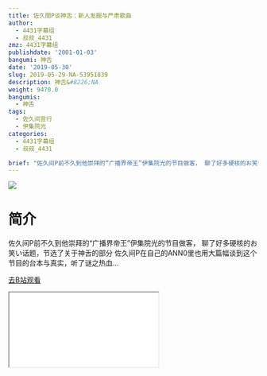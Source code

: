 ```yaml
---
title: 佐久間P谈神舌：新人发掘与严肃歌曲
author:
  - 4431字幕组
  - 叔叔_4431
zmz: 4431字幕组
publishdate: '2001-01-03'
bangumi: 神舌
date: '2019-05-30'
slug: 2019-05-29-NA-53951839
description: 神舌&#8226;NA
weight: 9470.0
bangumis:
  - 神舌
tags:
  - 佐久间宣行
  - 伊集院光
categories:
  - 4431字幕组
  - 叔叔_4431

brief: "佐久间P前不久到他崇拜的“广播界帝王”伊集院光的节目做客， 聊了好多硬核的お笑い话题，节选了关于神舌的部分 佐久间P在自己的ANN0里也用大篇幅谈到这个节目的台本与真实，听了谜之热血..."
---
```

![](https://raw.githubusercontent.com/tcgriffith/owaraisite/master/static/tmpimg/f1af6b6febfb6f067701bba9375a47aa38d7344e.jpg.480.jpg)
# 简介  
佐久间P前不久到他崇拜的“广播界帝王”伊集院光的节目做客，
聊了好多硬核的お笑い话题，节选了关于神舌的部分
佐久间P在自己的ANN0里也用大篇幅谈到这个节目的台本与真实，听了谜之热血...  

[去B站观看](https://www.bilibili.com/video/av53951839/)
<div class ="resp-container"><iframe class="testiframe" src="//player.bilibili.com/player.html?aid=53951839"", scrolling="no", allowfullscreen="true" > </iframe></div> 
